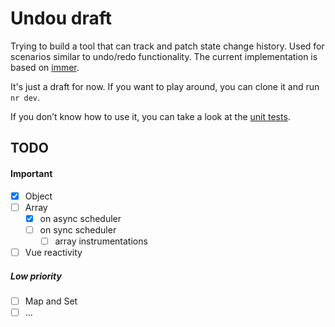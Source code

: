 # Undou draft

Trying to build a tool that can track and patch state change history. Used for scenarios similar to undo/redo functionality. The current implementation is based on [immer](https://github.com/immerjs/immer).

It's just a draft for now. If you want to play around, you can clone it and run `nr dev`.

If you don’t know how to use it, you can take a look at the [unit tests](./test/undou.test.ts).

## TODO

#### Important

- [x] Object
- [ ] Array
  - [x] on async scheduler
  - [ ] on sync scheduler
    - [ ] array instrumentations
- [ ] Vue reactivity

##### Low priority

- [ ] Map and Set
- [ ] ...
